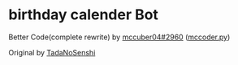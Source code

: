 # birthday calender Bot

Better Code(complete rewrite) by [mccuber04#2960](https://discord.com/users/693088765333471284) ([mccoder.py](https://github.com/mccoderpy))

Original by [TadaNoSenshi](https://github.com/TadaNoSenshi)
